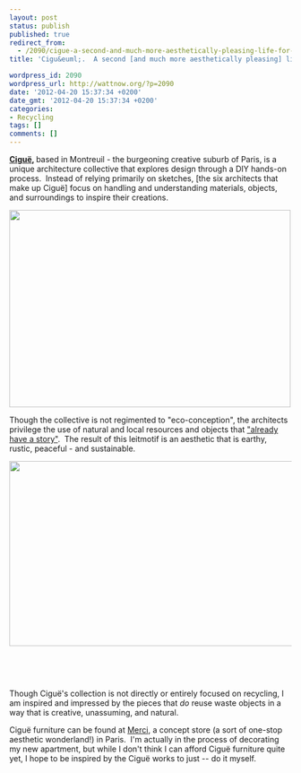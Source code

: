 ```yaml
---
layout: post
status: publish
published: true
redirect_from:
  - /2090/cigue-a-second-and-much-more-aesthetically-pleasing-life-for-objects
title: 'Cigu&euml;.  A second [and much more aesthetically pleasing] life for objects.  '

wordpress_id: 2090
wordpress_url: http://wattnow.org/?p=2090
date: '2012-04-20 15:37:34 +0200'
date_gmt: '2012-04-20 15:37:34 +0200'
categories:
- Recycling
tags: []
comments: []
---
```

<p><strong><a href="http://www.cigue.net/">Cigu&euml;</a>, </strong>based in Montreuil - the burgeoning creative suburb of Paris, is&nbsp;a unique architecture collective that explores design through a DIY hands-on process. &nbsp;Instead of relying primarily on sketches, [the six architects that make up Cigu&euml;] focus on handling and understanding materials, objects, and surroundings to inspire their creations.</p>
<p><a href="http://cigue.net/"><img class="alignnone  wp-image-2091" title="Cigue 1" src="{{ 'assets/from-wordpress/uploads/2012/04/Cigue-1.png' | relative_url }}" alt="" width="502" height="352" /></a></p>
<p>Though the collective is not regimented to "eco-conception", the architects privilege the use of&nbsp;natural and local resources and&nbsp;objects that <a href="http://deborahantoinat.wordpress.com/2010/12/16/portrait-du-collectif-cigue/">"already have a story"</a>. &nbsp;The result of this leitmotif is an aesthetic that is earthy, rustic, peaceful - and sustainable.</p>
<p><a href="http://www.zinensis.com/2011/design/aesop-le-marais-by-cigue/"><img class=" wp-image-2094" title="Cigue - Aesop" src="{{ 'assets/from-wordpress/uploads/2012/04/Cigue-Aesop.png' | relative_url }}" alt="" width="517" height="330" /></a></p>
<p>&nbsp;</p>
<p></p>
<p>&nbsp;</p>
<p></p>
<p>Though Cigu&euml;'s collection is not directly or entirely focused on recycling, I am inspired and impressed by the pieces that <em>do</em> reuse waste objects in a way that is creative, unassuming, and natural.</p>
<p>Cigu&euml; furniture can be found at <a href="http://www.mylittle.fr/mylittleparis/en/concept-store-paris.html">Merci</a>, a concept store (a sort of one-stop aesthetic wonderland!) in Paris. &nbsp;I'm actually in the process of decorating my new apartment, but while I don't think I can afford&nbsp;Cigu&euml; furniture quite yet,&nbsp;I hope to be inspired by the Cigu&euml; works&nbsp;to just -- do it myself.</p>

